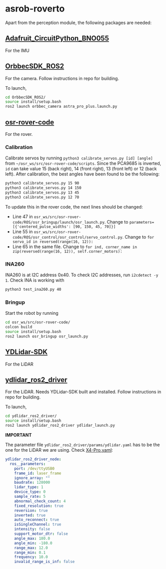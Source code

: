 # asrob-roverto

Apart from the perception module, the following packages are needed:

## [Adafruit_CircuitPython_BNO055](https://github.com/adafruit/Adafruit_CircuitPython_BNO055.git)
For the IMU

## [OrbbecSDK_ROS2](https://github.com/orbbec/OrbbecSDK_ROS2.git)
For the camera. Follow instructions in repo for building.

To launch, 
```bash
cd OrbbecSDK_ROS2/
source install/setup.bash
ros2 launch orbbec_camera astra_pro_plus.launch.py
```

## [osr-rover-code](https://github.com/nasa-jpl/osr-rover-code/tree/master)
For the rover.

### Calibration
Calibrate servos by running `python3 calibrate_servos.py [id] [angle]` from `~/osr_ws/src/osr-rover-code/scripts`. Since the PCA9685 is inverted, `id` can take value 15 (back right), 14 (front right), 13 (front left) or 12 (back left). After calibration, the best angles have been found to be the following:
```bash
python3 calibrate_servos.py 15 90
python3 calibrate_servos.py 14 150
python3 calibrate_servos.py 13 45
python3 calibrate_servos.py 12 70
```

To update this in the rover code, the next lines should be changed:
- Line 47 in `osr_ws/src/osr-rover-code/ROS/osr_bringup/launch/osr_launch.py`. Change to `parameters=[{'centered_pulse_widths': [90, 150, 45, 70]}]`
- Line 55 in `osr_ws/src/osr-rover-code/ROS/osr_control/osr_control/servo_control.py`. Change to `for servo_id in reversed(range(16, 12)):`
- Line 65 in the same file. Change to `for ind, corner_name in zip(reversed(range(16, 12)), self.corner_motors):`

### INA260
INA260 is at I2C address 0x40. To check I2C addresses, run `i2cdetect -y 1`. Check INA is working with 
```bash
python3 test_ina260.py 40
```

### Bringup
Start the robot by running
```bash
cd osr_ws/src/osr-rover-code/
colcon build
source install/setup.bash
ros2 launch osr_bringup osr_launch.py
```

## [YDLidar-SDK](https://github.com/YDLIDAR/YDLidar-SDK.git)
For the LiDAR

## [ydlidar_ros2_driver](https://github.com/YDLIDAR/ydlidar_ros2_driver)
For the LiDAR. Needs YDLidar-SDK built and installed. Follow instructions in repo for building.

To launch,
```bash
cd ydlidar_ros2_driver/
source install/setup.bash
ros2 launch ydlidar_ros2_driver ydlidar_launch.py 
```

**IMPORTANT**

The parameter file `ydlidar_ros2_driver/params/ydlidar.yaml` has to be the one for the LiDAR we are using. Check [X4-Pro.yaml](https://github.com/YDLIDAR/ydlidar_ros2_driver/blob/master/params/X4-Pro.yaml):
```yaml
ydlidar_ros2_driver_node:
  ros__parameters:
    port: /dev/ttyUSB0
    frame_id: laser_frame
    ignore_array: ""
    baudrate: 128000
    lidar_type: 1
    device_type: 0
    sample_rate: 5
    abnormal_check_count: 4
    fixed_resolution: true
    reversion: true
    inverted: true
    auto_reconnect: true
    isSingleChannel: true
    intensity: false
    support_motor_dtr: false
    angle_max: 180.0
    angle_min: -180.0
    range_max: 12.0
    range_min: 0.1
    frequency: 10.0
    invalid_range_is_inf: false
```

